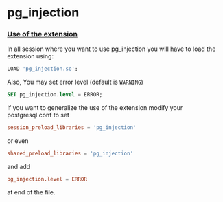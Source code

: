 # pg_injection

### [Use of the extension](#use-of-the-extension)

In all session where you want to use pg_injection you will have to load the extension using:
```sql
LOAD 'pg_injection.so';
```
Also, You may set error level (default is `WARNING`)
```sql
SET pg_injection.level = ERROR;
```
If you want to generalize the use of the extension modify your postgresql.conf to set
```conf
session_preload_libraries = 'pg_injection'
```
or even
```conf
shared_preload_libraries = 'pg_injection'
```
and add
```conf
pg_injection.level = ERROR
```
at end of the file.
